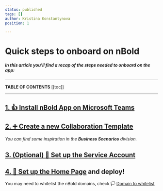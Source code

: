 ```yaml
---
status: published
tags: []
author: Kristina Konstantynova
position: 1

---
```

# Quick steps to onboard on nBold

##### In this article you'll find a recap of the steps needed to onboard on the app:

***

**TABLE OF CONTENTS**
[[toc\]]

***

## [1. 👍 Install nBold App on Microsoft Teams](https://docs.nbold.co/quickstart/install-app-on-microsoft-teams.html)

## [2. ➕ Create a new Collaboration Template](https://docs.nbold.co/collaboration-templates/create-a-new-collaboration-template.html)

###### You can find some inspiration in the **Business Scenarios** division.

## [3. (Optional) 🤖 Set up the Service Account](https://docs.nbold.co/quickstart/set-up-or-change-the-service-account.html)

## [4. 🏡 Set up the Home Page](https://docs.nbold.co/quickstart/set-up-the-home-page.html) and deploy!

You may need to whitelist the nBold domains, check 🏳 [Domain to whitelist](https://docs.nbold.co/trust-center/domainswhitelist.html)